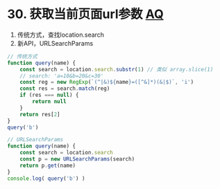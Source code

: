 # 30. 获取当前页面url参数  [AQ](./00-question.md)

1. 传统方式，查找location.search
2. 新API，URLSearchParams

```javascript
// 传统方式
function query(name) {
    const search = location.search.substr(1) // 类似 array.slice(1)
    // search: 'a=10&b=20&c=30'
    const reg = new RegExp(`(^|&)${name}=([^&]*)(&|$)`, 'i')
    const res = search.match(reg)
    if (res === null) {
        return null
    }
    return res[2]
}
query('b')

// URLSearchParams
function query(name) {
    const search = location.search
    const p = new URLSearchParams(search)
    return p.get(name)
}
console.log( query('b') )
```
